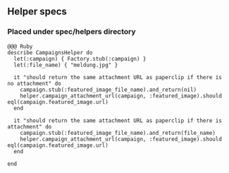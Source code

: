 <!SLIDE full-page>

## Helper specs ##

### Placed under spec/helpers directory ###

    @@@ Ruby
    describe CampaignsHelper do
      let(:campaign) { Factory.stub(:campaign) }
      let(:file_name) { "meldung.jpg" }
      
      it "should return the same attachment URL as paperclip if there is no attachment" do
        campaign.stub(:featured_image_file_name).and_return(nil)
        helper.campaign_attachment_url(campaign, :featured_image).should eql(campaign.featured_image.url)
      end
      
      it "should return the same attachment URL as paperclip if there is attachment" do
        campaign.stub(:featured_image_file_name).and_return(file_name)
        helper.campaign_attachment_url(campaign, :featured_image).should eql(campaign.featured_image.url)
      end
      
    end